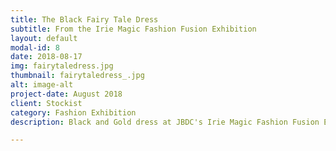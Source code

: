 ```yaml
---
title: The Black Fairy Tale Dress
subtitle: From the Irie Magic Fashion Fusion Exhibition
layout: default
modal-id: 8
date: 2018-08-17
img: fairytaledress.jpg
thumbnail: fairytaledress_.jpg
alt: image-alt
project-date: August 2018
client: Stockist
category: Fashion Exhibition
description: Black and Gold dress at JBDC's Irie Magic Fashion Fusion Exhibition held at the Jamaica Pegasus

---
```

